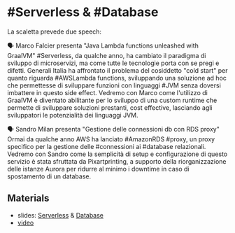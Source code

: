 # #Serverless & #Database

La scaletta prevede due speech:

🗣 Marco Falcier presenta
"Java Lambda functions unleashed with GraalVM"
#Serverless, da qualche anno, ha cambiato il paradigma di sviluppo di microservizi, ma come tutte le tecnologie porta con se pregi e difetti. Generali Italia ha affrontato il problema del cosiddetto "cold start" per quanto riguarda #AWSLambda functions, sviluppando una soluzione ad hoc che permettesse di sviluppare funzioni con linguaggi #JVM senza doversi imbattere in questo side effect.
Vedremo con Marco come l'utilizzo di GraalVM è diventato abilitante per lo sviluppo di una custom runtime che permette di sviluppare soluzioni prestanti, cost effective, lasciando agli sviluppatori le potenzialità dei linguaggi JVM.

🗣 Sandro Milan presenta
"Gestione delle connessioni db con RDS proxy"
Ormai da qualche anno AWS ha lanciato #AmazonRDS #proxy, un proxy specifico per la gestione delle #connessioni ai #database relazionali.
Vedremo con Sandro come la semplicità di setup e configurazione di questo servizio è stata sfruttata da Pixartprinting, a supporto della riorganizzazione delle istanze Aurora per ridurre al minimo i downtime in caso di spostamento di un database.

## Materials

* slides: [Serverless](AUGVenezia.1.Marco.Falcier.pdf) & [Database](AUGVenezia.1.Sandro.Milan.pdf)
* [video](https://www.youtube.com/watch?v=uAeqoy45ERM&t=27s)
